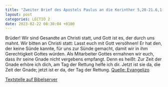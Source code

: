 ```yaml
---
title: "Zweiter Brief des Apostels Paulus an die Korinther 5,20-21.6,1-2"
layout: post
categories: LECTIO 2
date: 2023-02-22 08:30:04 +0100
---
```

Brüder! Wir sind Gesandte an Christi statt, und Gott ist es, der durch uns mahnt. Wir bitten an Christi statt: Lasst euch mit Gott versöhnen!
Er hat den, der keine Sünde kannte, für uns zur Sünde gemacht, damit wir in ihm Gerechtigkeit Gottes würden.
Als Mitarbeiter Gottes ermahnen wir euch, dass ihr seine Gnade nicht vergebens empfangt.
Denn es heißt: Zur Zeit der Gnade erhöre ich dich, am Tag der Rettung helfe ich dir. Jetzt ist sie da, die Zeit der Gnade; jetzt ist er da, der Tag der Rettung.
[Quelle: Evangelizo](https://evangeliumtagfuertag.org/DE/gospel)

[Textstelle auf Bibelserver](https://www.bibleserver.com/EU/2.Korinther5,20-21.6,1-2)
